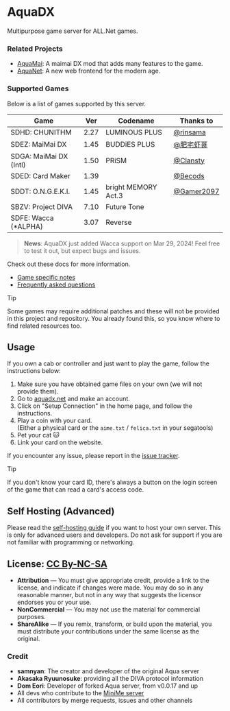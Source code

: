 <!--
NOTE: We discovered that there have been a trend of people abusing AI to sell open-sourced
software on various Chinese platforms such as CSDN or JueJin.

This is a free and open-source server. If you paid for it, you have been scammed.
The official source code is available at https://github.com/MewoLab/AquaDX.

Additionally, we would like to remind you that all commercial use of this software including
selling it on any platform is strictly prohibited as per the CC By-NC-SA license.


注意：我们发现有一些人滥用 AI 生成文案在中国的一些平台上（如 CSDN 或 掘金）销售开源软件。

这是一个免费且开源的服务器。如果您付费购买了这个软件，说明您被骗了。
官方源代码可以在以下地址获取：https://github.com/MewoLab/AquaDX。

另外，我们想提醒您，根据 CC By-NC-SA 许可证，此软件禁止一切商业用途，
包括在任何平台上出卖此软件。
--->

# AquaDX

Multipurpose game server for ALL.Net games.

### Related Projects

* [AquaMai](https://github.com/MewoLab/AquaMai): A maimai DX mod that adds many features to the game.
* [AquaNet](./AquaNet): A new web frontend for the modern age.

### Supported Games

Below is a list of games supported by this server. 

| Game                   | Ver  | Codename            | Thanks to                                  |
|------------------------|------|---------------------|--------------------------------------------|
| SDHD: CHUNITHM         | 2.27 | LUMINOUS PLUS       | [@rinsama](https://github.com/mxihan)      |
| SDEZ: MaiMai DX        | 1.45 | BUDDiES PLUS        | [@肥宅虾哥](https://github.com/FeiZhaixiage)   |
| SDGA: MaiMai DX (Intl) | 1.50 | PRiSM               | [@Clansty](https://github.com/clansty)     |
| SDED: Card Maker       | 1.39 |                     | [@Becods](https://github.com/Becods)       |
| SDDT: O.N.G.E.K.I.     | 1.45 | bright MEMORY Act.3 | [@Gamer2097](https://github.com/Gamer2097) |
| SBZV: Project DIVA     | 7.10 | Future Tone         |                                            |
| SDFE: Wacca (*ALPHA)   | 3.07 | Reverse             |                                            |

> **News**: AquaDX just added Wacca support on Mar 29, 2024! Feel free to test it out, but expect bugs and issues.

Check out these docs for more information.
* [Game specific notes](docs/game_specific_notes.md)
* [Frequently asked questions](docs/frequently_asked_questions.md)

> [!TIP]  
> Some games may require additional patches and these will not be provided in this project and repository. You already found this, so you know where to find related resources too.

## Usage
If you own a cab or controller and just want to play the game, follow the instructions below:

1. Make sure you have obtained game files on your own (we will not provide them).
2. Go to [aquadx.net](https://aquadx.net) and make an account.
3. Click on "Setup Connection" in the home page, and follow the instructions.
4. Play a coin with your card.  
   (Either a physical card or the `aime.txt` / `felica.txt` in your segatools)
5. Pet your cat 🐱
6. Link your card on the website. 

If you encounter any issue, please report in the [issue tracker](https://MewoLab/AquaDX/issues).

> [!TIP]  
> If you don't know your card ID, there's always a button on the login screen of the game that can read a card's access code.

## Self Hosting (Advanced)

Please read the [self-hosting guide](docs/self-hosting.md) if you want to host your own server. This is only for advanced users and developers. Do not ask for support if you are not familiar with programming or networking.

## License: [CC By-NC-SA](https://creativecommons.org/licenses/by-nc-sa/4.0/deed.en)

* **Attribution** — You must give appropriate credit, provide a link to the license, and indicate if changes were made. You may do so in any reasonable manner, but not in any way that suggests the licensor endorses you or your use.
* **NonCommercial** — You may not use the material for commercial purposes.
* **ShareAlike** — If you remix, transform, or build upon the material, you must distribute your contributions under the same license as the original.

### Credit
* **samnyan**: The creator and developer of the original Aqua server
* **Akasaka Ryuunosuke**: providing all the DIVA protocol information
* **Dom Eori**: Developer of forked Aqua server, from v0.0.17 and up
* All devs who contribute to the [MiniMe server](https://dev.s-ul.net/djhackers/minime)
* All contributors by merge requests, issues and other channels
